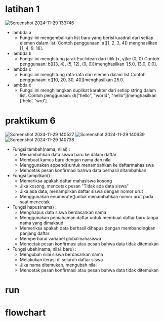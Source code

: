 # latihan 1
![Screenshot 2024-11-29 133746](https://github.com/user-attachments/assets/c5b158fc-903c-4d23-b30d-f6b39e577b4f)


- lambda a
   - Fungsi ini mengembalikan list baru yang berisi kuadrat dari setiap elemen dalam list.
     Contoh penggunaan: a([1, 2, 3, 4]) menghasilkan [1, 4, 9, 16].
- lambda b
   - Fungsi ini menghitung jarak Euclidean dari titik (x, y)ke (0, 0)
     Contoh penggunaan: b([(3, 4), (5, 12), (0, 0)])menghasilkan `[5.0, 13.0, 0.0].
- lambda c
   - Fungsi ini menghitung rata-rata dari elemen dalam list
     Contoh penggunaan: c([10, 20, 30, 40])menghasilkan 25.0.
- lambda d
   - Fungsi ini menghilangkan duplikat karakter dari setiap string dalam list.
     Contoh penggunaan: d(["hello", "world", "hello"])menghasilkan ['helo', 'wrd'].

# praktikum 6
![Screenshot 2024-11-29 140527](https://github.com/user-attachments/assets/617b769f-b6d6-4797-8385-25e2e77aa814)
![Screenshot 2024-11-29 140639](https://github.com/user-attachments/assets/264f5c45-5f25-44d0-b681-337e399581eb)
![Screenshot 2024-11-29 140738](https://github.com/user-attachments/assets/61c7a386-1269-45f2-860b-4c7068b5c1b2)

- Fungsi tambah(nama, nilai) :
   - Menambahkan data siswa baru ke dalam daftar
   - Membuat kamus baru dengan nama dan nilai
   - Menggunakan append()untuk menambahkan ke daftarmahasiswa
   - Mencetak pesan konfirmasi bahwa data berhasil ditambahkan
- Fungsi tampilkan() :
   - Memeriksa apakah daftar mahasiswa kosong
   - Jika kosong, mencetak pesan "Tidak ada data siswa"
   - Jika ada data, menampilkan daftar siswa dengan nomor urut
   - Menggunakan enumerate()untuk menambahkan nomor urut pada saat mencetak
- Fungsi hapus(nama) :
   - Menghapus data siswa berdasarkan nama
   - Menggunakan pemahaman daftar untuk membuat daftar baru tanpa nama yang dimaksud
   - Memeriksa apakah data berhasil dihapus dengan membandingkan panjang daftar
   - Memperbarui variabel globalmahasiswa
   - Mencetak pesan konfirmasi atau pesan bahwa data tidak ditemukan
- Fungsi ubah(nama, nilai_baru) :
   - Mengubah nilai siswa berdasarkan nama
   - Melakukan iterasi di seluruh daftar siswa
   - Jika nama ditemukan, mengubah nilai
   - Mencetak pesan konfirmasi atau pesan bahwa data tidak ditemukan

# run 

# flowchart


